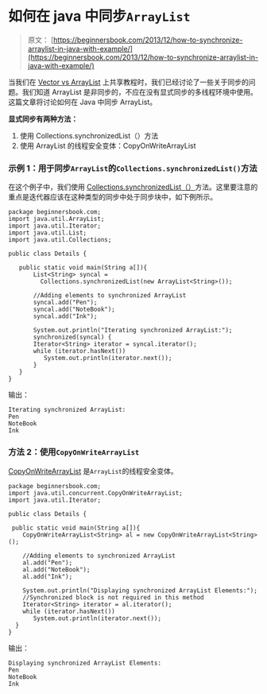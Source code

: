 # 如何在 java 中同步`ArrayList`

> 原文： [https://beginnersbook.com/2013/12/how-to-synchronize-arraylist-in-java-with-example/](https://beginnersbook.com/2013/12/how-to-synchronize-arraylist-in-java-with-example/)

当我们在 [Vector vs ArrayList](https://beginnersbook.com/2013/12/difference-between-arraylist-and-vector-in-java/) 上共享教程时，我们已经讨论了一些关于同步的问题。我们知道 ArrayList 是非同步的，不应在没有显式同步的多线程环境中使用。这篇文章将讨论如何在 Java 中同步 ArrayList。

**显式同步有两种方法：**

1.  使用 Collections.synchronizedList（）方法
2.  使用 ArrayList 的线程安全变体：CopyOnWriteArrayList

### 示例 1：用于同步`ArrayList`的`Collections.synchronizedList()`方法

在这个例子中，我们使用 [Collections.synchronizedList（）](https://docs.oracle.com/javase/6/docs/api/java/util/Collections.html#synchronizedList(java.util.List))方法。这里要注意的重点是迭代器应该在这种类型的同步中处于同步块中，如下例所示。

```
package beginnersbook.com;
import java.util.ArrayList;
import java.util.Iterator;
import java.util.List;
import java.util.Collections;

public class Details {

   public static void main(String a[]){
       List<String> syncal = 
         Collections.synchronizedList(new ArrayList<String>());

       //Adding elements to synchronized ArrayList
       syncal.add("Pen");
       syncal.add("NoteBook");
       syncal.add("Ink");

       System.out.println("Iterating synchronized ArrayList:");
       synchronized(syncal) {
       Iterator<String> iterator = syncal.iterator(); 
       while (iterator.hasNext())
          System.out.println(iterator.next());
       }
   }
}
```

输出：

```
Iterating synchronized ArrayList:
Pen
NoteBook
Ink
```

### 方法 2：使用`CopyOnWriteArrayList`

[CopyOnWriteArrayList](https://docs.oracle.com/javase/6/docs/api/java/util/concurrent/CopyOnWriteArrayList.html) 是`ArrayList`的线程安全变体。

```
package beginnersbook.com;
import java.util.concurrent.CopyOnWriteArrayList;
import java.util.Iterator;

public class Details {

 public static void main(String a[]){
    CopyOnWriteArrayList<String> al = new CopyOnWriteArrayList<String>();

    //Adding elements to synchronized ArrayList
    al.add("Pen");
    al.add("NoteBook");
    al.add("Ink");

    System.out.println("Displaying synchronized ArrayList Elements:");
    //Synchronized block is not required in this method
    Iterator<String> iterator = al.iterator(); 
    while (iterator.hasNext())
       System.out.println(iterator.next());
  }
}
```

输出：

```
Displaying synchronized ArrayList Elements:
Pen
NoteBook
Ink
```